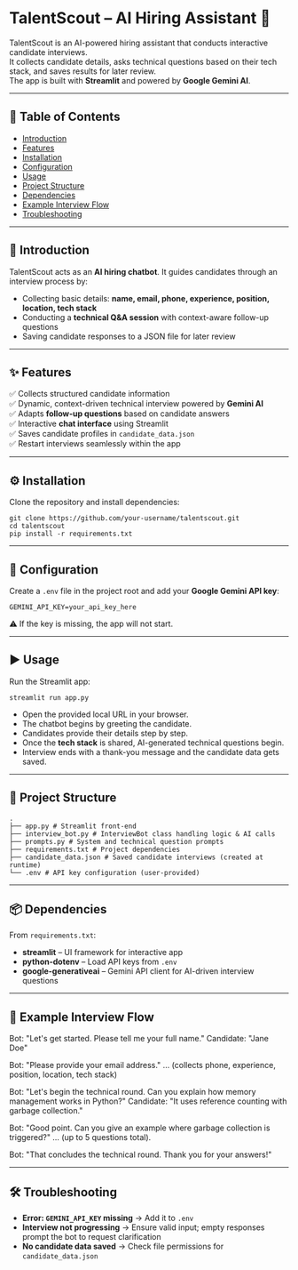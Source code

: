 # TalentScout – AI Hiring Assistant 🤖

TalentScout is an AI-powered hiring assistant that conducts interactive candidate interviews.  
It collects candidate details, asks technical questions based on their tech stack, and saves results for later review.  
The app is built with **Streamlit** and powered by **Google Gemini AI**.

---

## 📑 Table of Contents
- [Introduction](#-introduction)
- [Features](#-features)
- [Installation](#-installation)
- [Configuration](#-configuration)
- [Usage](#-usage)
- [Project Structure](#-project-structure)
- [Dependencies](#-dependencies)
- [Example Interview Flow](#-example-interview-flow)
- [Troubleshooting](#-troubleshooting)

---

## 🚀 Introduction
TalentScout acts as an **AI hiring chatbot**. It guides candidates through an interview process by:

- Collecting basic details: **name, email, phone, experience, position, location, tech stack**  
- Conducting a **technical Q&A session** with context-aware follow-up questions  
- Saving candidate responses to a JSON file for later review  

---

## ✨ Features
✅ Collects structured candidate information  
✅ Dynamic, context-driven technical interview powered by **Gemini AI**  
✅ Adapts **follow-up questions** based on candidate answers  
✅ Interactive **chat interface** using Streamlit  
✅ Saves candidate profiles in `candidate_data.json`  
✅ Restart interviews seamlessly within the app  

---

## ⚙️ Installation
Clone the repository and install dependencies:

```
git clone https://github.com/your-username/talentscout.git
cd talentscout
pip install -r requirements.txt
```

---

## 🔑 Configuration
Create a `.env` file in the project root and add your **Google Gemini API key**:

```
GEMINI_API_KEY=your_api_key_here
```

⚠️ If the key is missing, the app will not start.

---

## ▶️ Usage
Run the Streamlit app:

```
streamlit run app.py
```

- Open the provided local URL in your browser.  
- The chatbot begins by greeting the candidate.  
- Candidates provide their details step by step.  
- Once the **tech stack** is shared, AI-generated technical questions begin.  
- Interview ends with a thank-you message and the candidate data gets saved.  

---

## 📂 Project Structure
```
.
├── app.py # Streamlit front-end
├── interview_bot.py # InterviewBot class handling logic & AI calls
├── prompts.py # System and technical question prompts
├── requirements.txt # Project dependencies
├── candidate_data.json # Saved candidate interviews (created at runtime)
└── .env # API key configuration (user-provided)
```

---

## 📦 Dependencies
From `requirements.txt`:

- **streamlit** – UI framework for interactive app  
- **python-dotenv** – Load API keys from `.env`  
- **google-generativeai** – Gemini API client for AI-driven interview questions  

---

## 💬 Example Interview Flow

Bot: "Let's get started. Please tell me your full name."
Candidate: "Jane Doe"

Bot: "Please provide your email address."
… (collects phone, experience, position, location, tech stack)

Bot: "Let's begin the technical round. Can you explain how memory management works in Python?"
Candidate: "It uses reference counting with garbage collection."

Bot: "Good point. Can you give an example where garbage collection is triggered?"
… (up to 5 questions total).

Bot: "That concludes the technical round. Thank you for your answers!"


---

## 🛠️ Troubleshooting
- **Error: `GEMINI_API_KEY` missing** → Add it to `.env`  
- **Interview not progressing** → Ensure valid input; empty responses prompt the bot to request clarification  
- **No candidate data saved** → Check file permissions for `candidate_data.json`  
